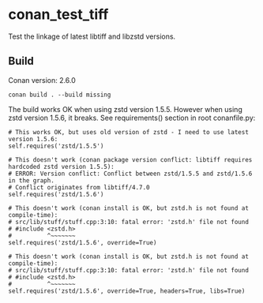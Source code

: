 # conan_test_tiff

Test the linkage of latest libtiff and libzstd versions.

## Build

Conan version: 2.6.0

```text
conan build . --build missing
```

The build works OK when using zstd version 1.5.5. However when using zstd version 1.5.6, it breaks. See requirements() section in root conanfile.py:

```text
# This works OK, but uses old version of zstd - I need to use latest version 1.5.6:
self.requires('zstd/1.5.5')

# This doesn't work (conan package version conflict: libtiff requires hardcoded zstd version 1.5.5):
# ERROR: Version conflict: Conflict between zstd/1.5.5 and zstd/1.5.6 in the graph.
# Conflict originates from libtiff/4.7.0
self.requires('zstd/1.5.6')

# This doesn't work (conan install is OK, but zstd.h is not found at compile-time):
# src/lib/stuff/stuff.cpp:3:10: fatal error: 'zstd.h' file not found
# #include <zstd.h>
#          ^~~~~~~~
self.requires('zstd/1.5.6', override=True)

# This doesn't work (conan install is OK, but zstd.h is not found at compile-time):
# src/lib/stuff/stuff.cpp:3:10: fatal error: 'zstd.h' file not found
# #include <zstd.h>
#          ^~~~~~~~
self.requires('zstd/1.5.6', override=True, headers=True, libs=True)
```
